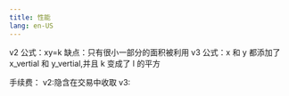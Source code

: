 ```yaml
---
title: 性能
lang: en-US
---
```


v2 公式：xy=k 缺点：只有很小一部分的面积被利用
v3 公式：x 和 y 都添加了 x_vertial 和 y_vertial,并且 k 变成了 l 的平方

手续费：
v2:隐含在交易中收取
v3:
